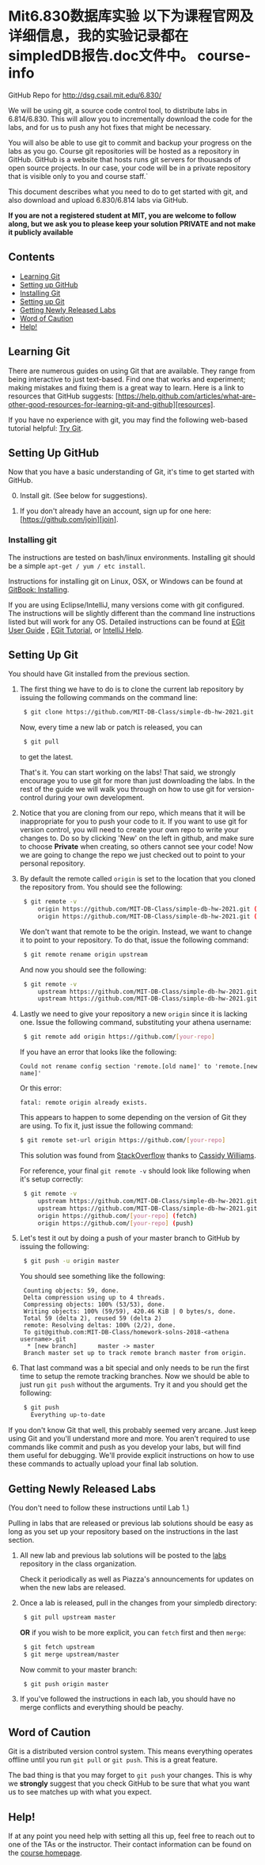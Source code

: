Mit6.830数据库实验
以下为课程官网及详细信息，我的实验记录都在simpledDB报告.doc文件中。
course-info
===========

GitHub Repo for http://dsg.csail.mit.edu/6.830/

We will be using git, a source code control tool, to distribute labs in 6.814/6.830. This will allow you to
incrementally download the code for the labs, and for us to push any hot fixes that might be necessary.

You will also be able to use git to commit and backup your progress on the labs as you go. Course git repositories will
be hosted as a repository in GitHub. GitHub is a website that hosts runs git servers for thousands of open source
projects. In our case, your code will be in a private repository that is visible only to you and course staff.`

This document describes what you need to do to get started with git, and also download and upload 6.830/6.814 labs via
GitHub.

**If you are not a registered student at MIT, you are welcome to follow along, but we ask you to please keep your solution PRIVATE and not make it
publicly available**

## Contents

- [Learning Git](#learning-git)
- [Setting up GitHub](#setting-up-github)
- [Installing Git](#installing-git)
- [Setting up Git](#setting-up-git)
- [Getting Newly Released Labs](#getting-newly-released-lab)
- [Word of Caution](#word-of-caution)
- [Help!](#help)

## Learning Git

There are numerous guides on using Git that are available. They range from being interactive to just text-based. Find
one that works and experiment; making mistakes and fixing them is a great way to learn. Here is a link to resources that
GitHub suggests:
[https://help.github.com/articles/what-are-other-good-resources-for-learning-git-and-github][resources].

If you have no experience with git, you may find the following web-based tutorial
helpful: [Try Git](https://try.github.io/levels/1/challenges/1).

## <a name="setting-up-github"></a> Setting Up GitHub

Now that you have a basic understanding of Git, it's time to get started with GitHub.

0. Install git. (See below for suggestions).

1. If you don't already have an account, sign up for one here: [https://github.com/join][join].

### Installing git <a name="installing-git"></a>

The instructions are tested on bash/linux environments. Installing git should be a simple `apt-get / yum / etc install`.

Instructions for installing git on Linux, OSX, or Windows can be found at
[GitBook:
Installing](http://git-scm.com/book/en/Getting-Started-Installing-Git).

If you are using Eclipse/IntelliJ, many versions come with git configured. The instructions will be slightly different than the
command line instructions listed but will work for any OS. Detailed instructions can be found
at [EGit User Guide](http://wiki.eclipse.org/EGit/User_Guide)
, [EGit Tutorial](http://eclipsesource.com/blogs/tutorials/egit-tutorial), or
[IntelliJ Help](https://www.jetbrains.com/help/idea/version-control-integration.html).

## Setting Up Git <a name="setting-up-git"></a>

You should have Git installed from the previous section.

1. The first thing we have to do is to clone the current lab repository by issuing the following commands on the command
   line:

   ```bash
    $ git clone https://github.com/MIT-DB-Class/simple-db-hw-2021.git
   ```

   Now, every time a new lab or patch is released, you can

   ```bash
    $ git pull
   ```
   to get the latest. 
   
   That's it. You can start working on the labs! That said, we strongly encourage you to use git for more than just
   downloading the labs. In the rest of the guide we will walk you through on how to use git for version-control
   during your own development. 

2. Notice that you are cloning from our repo, which means that it will be inappropriate for you to push your code to it.
   If you want to use git for version control, you will need to create your own repo to write your changes to. Do so 
   by clicking 'New' on the left in github, and make sure to choose **Private** when creating, so others cannot see your
   code! Now we are going to change the repo we just checked out to point to your personal repository.

3. By default the remote called `origin` is set to the location that you cloned the repository from. You should see the following:

   ```bash
    $ git remote -v
        origin https://github.com/MIT-DB-Class/simple-db-hw-2021.git (fetch)
        origin https://github.com/MIT-DB-Class/simple-db-hw-2021.git (push)
   ```

   We don't want that remote to be the origin. Instead, we want to change it to point to your repository. To do that, issue the following command:

   ```bash
    $ git remote rename origin upstream
   ```

   And now you should see the following:

   ```bash
    $ git remote -v
        upstream https://github.com/MIT-DB-Class/simple-db-hw-2021.git (fetch)
        upstream https://github.com/MIT-DB-Class/simple-db-hw-2021.git (push)
   ```

4. Lastly we need to give your repository a new `origin` since it is lacking one. Issue the following command, substituting your athena username:

   ```bash
    $ git remote add origin https://github.com/[your-repo]
   ```

   If you have an error that looks like the following:

   ```
   Could not rename config section 'remote.[old name]' to 'remote.[new name]'
   ```

   Or this error:

   ```
   fatal: remote origin already exists.
   ```

   This appears to happen to some depending on the version of Git they are using. To fix it, just issue the following command:

   ```bash
   $ git remote set-url origin https://github.com/[your-repo]
   ```

   This solution was found from [StackOverflow](http://stackoverflow.com/a/2432799) thanks to [Cassidy Williams](https://github.com/cassidoo).

   For reference, your final `git remote -v` should look like following when it's setup correctly:


   ```bash
    $ git remote -v
        upstream https://github.com/MIT-DB-Class/simple-db-hw-2021.git (fetch)
        upstream https://github.com/MIT-DB-Class/simple-db-hw-2021.git(push)
        origin https://github.com/[your-repo] (fetch)
        origin https://github.com/[your-repo] (push)
   ```

5. Let's test it out by doing a push of your master branch to GitHub by issuing the following:

   ```bash
    $ git push -u origin master
   ```

   You should see something like the following:

   ```
	Counting objects: 59, done.
	Delta compression using up to 4 threads.
	Compressing objects: 100% (53/53), done.
	Writing objects: 100% (59/59), 420.46 KiB | 0 bytes/s, done.
	Total 59 (delta 2), reused 59 (delta 2)
	remote: Resolving deltas: 100% (2/2), done.
	To git@github.com:MIT-DB-Class/homework-solns-2018-<athena username>.git
	 * [new branch]      master -> master
	Branch master set up to track remote branch master from origin.
   ```


6. That last command was a bit special and only needs to be run the first time to setup the remote tracking branches.
   Now we should be able to just run `git push` without the arguments. Try it and you should get the following:

   ```bash
    $ git push
      Everything up-to-date
   ```

If you don't know Git that well, this probably seemed very arcane. Just keep using Git and you'll understand more and
more. You aren't required to use commands like commit and push as you develop your labs, but will find them useful for
debugging. We'll provide explicit instructions on how to use these commands to actually upload your final lab solution.

## Getting Newly Released Labs <a name="getting-newly-released-lab"></a>

(You don't need to follow these instructions until Lab 1.)

Pulling in labs that are released or previous lab solutions should be easy as long as you set up your repository based
on the instructions in the last section.

1. All new lab and previous lab solutions will be posted to the [labs](https://github.com/MIT-DB-Class/simple-db-hw)
   repository in the class organization.

   Check it periodically as well as Piazza's announcements for updates on when the new labs are released.

2. Once a lab is released, pull in the changes from your simpledb directory:

   ```bash
    $ git pull upstream master
   ```

   **OR** if you wish to be more explicit, you can `fetch` first and then `merge`:

   ```bash
    $ git fetch upstream
    $ git merge upstream/master
   ```
   Now commit to your master branch:
   ```bash
	$ git push origin master
   ```

3. If you've followed the instructions in each lab, you should have no merge conflicts and everything should be peachy.

## <a name="word-of-caution"></a> Word of Caution

Git is a distributed version control system. This means everything operates offline until you run `git pull`
or `git push`. This is a great feature.

The bad thing is that you may forget to `git push` your changes. This is why we **strongly** suggest that you check
GitHub to be sure that what you want us to see matches up with what you expect.

## <a name="help"></a> Help!

If at any point you need help with setting all this up, feel free to reach out to one of the TAs or the instructor.
Their contact information can be found on the [course homepage](http://db.csail.mit.edu/6.830/).

[join]: https://github.com/join

[resources]: https://help.github.com/articles/what-are-other-good-resources-for-learning-git-and-github

[ssh-key]: https://help.github.com/articles/generating-ssh-keys
